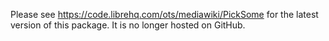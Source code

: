 Please see https://code.librehq.com/ots/mediawiki/PickSome for the latest version of this package.
It is no longer hosted on GitHub. 
